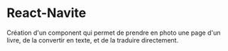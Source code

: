 # React-Navite
Création d'un component qui permet de prendre en photo une page d'un livre, de la convertir en texte, et de la traduire directement.

